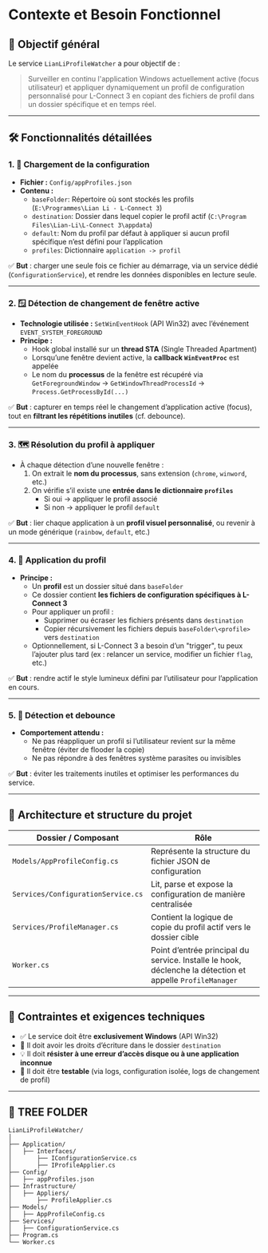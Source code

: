
# Contexte et Besoin Fonctionnel

## 🧩 **Objectif général**

Le service `LianLiProfileWatcher` a pour objectif de :

> Surveiller en continu l'application Windows actuellement active (focus utilisateur) et appliquer dynamiquement un profil de configuration personnalisé pour L-Connect 3 en copiant des fichiers de profil dans un dossier spécifique et en temps réel.
> 

---

## 🛠️ **Fonctionnalités détaillées**

### 1. 🧠 **Chargement de la configuration**

- **Fichier :** `Config/appProfiles.json`
- **Contenu :**
    - `baseFolder`: Répertoire où sont stockés les profils (`E:\Programmes\Lian Li - L-Connect 3`)
    - `destination`: Dossier dans lequel copier le profil actif (`C:\Program Files\Lian-Li\L-Connect 3\appdata`)
    - `default`: Nom du profil par défaut à appliquer si aucun profil spécifique n’est défini pour l’application
    - `profiles`: Dictionnaire `application -> profil`

✅ **But** : charger une seule fois ce fichier au démarrage, via un service dédié (`ConfigurationService`), et rendre les données disponibles en lecture seule.

---

### 2. 🪟 **Détection de changement de fenêtre active**

- **Technologie utilisée :** `SetWinEventHook` (API Win32) avec l’événement `EVENT_SYSTEM_FOREGROUND`
- **Principe :**
    - Hook global installé sur un **thread STA** (Single Threaded Apartment)
    - Lorsqu’une fenêtre devient active, la **callback `WinEventProc`** est appelée
    - Le nom du **processus** de la fenêtre est récupéré via `GetForegroundWindow` → `GetWindowThreadProcessId` → `Process.GetProcessById(...)`

✅ **But** : capturer en temps réel le changement d’application active (focus), tout en **filtrant les répétitions inutiles** (cf. debounce).

---

### 3. 🗺️ **Résolution du profil à appliquer**

- À chaque détection d’une nouvelle fenêtre :
    1. On extrait le **nom du processus**, sans extension (`chrome`, `winword`, etc.)
    2. On vérifie s’il existe une **entrée dans le dictionnaire `profiles`**
        - Si oui → appliquer le profil associé
        - Si non → appliquer le profil `default`

✅ **But** : lier chaque application à un **profil visuel personnalisé**, ou revenir à un mode générique (`rainbow`, `default`, etc.)

---

### 4. 📁 **Application du profil**

- **Principe :**
    - Un **profil** est un dossier situé dans `baseFolder`
    - Ce dossier contient **les fichiers de configuration spécifiques à L-Connect 3**
    - Pour appliquer un profil :
        - Supprimer ou écraser les fichiers présents dans `destination`
        - Copier récursivement les fichiers depuis `baseFolder\<profile>` vers `destination`
    - Optionnellement, si L-Connect 3 a besoin d’un "trigger", tu peux l’ajouter plus tard (ex : relancer un service, modifier un fichier `flag`, etc.)

✅ **But** : rendre actif le style lumineux défini par l’utilisateur pour l’application en cours.

---

### 5. 🔁 **Détection et debounce**

- **Comportement attendu :**
    - Ne pas réappliquer un profil si l’utilisateur revient sur la même fenêtre (éviter de flooder la copie)
    - Ne pas répondre à des fenêtres système parasites ou invisibles

✅ **But** : éviter les traitements inutiles et optimiser les performances du service.

---

## 🧱 **Architecture et structure du projet**

| Dossier / Composant | Rôle |
| --- | --- |
| `Models/AppProfileConfig.cs` | Représente la structure du fichier JSON de configuration |
| `Services/ConfigurationService.cs` | Lit, parse et expose la configuration de manière centralisée |
| `Services/ProfileManager.cs` | Contient la logique de copie du profil actif vers le dossier cible |
| `Worker.cs` | Point d’entrée principal du service. Installe le hook, déclenche la détection et appelle `ProfileManager` |

---

## 🚦 **Contraintes et exigences techniques**

- ✅ Le service doit être **exclusivement Windows** (API Win32)
- 🔐 Il doit avoir les droits d’écriture dans le dossier `destination`
- 💡 Il doit **résister à une erreur d’accès disque ou à une application inconnue**
- 🧪 Il doit être **testable** (via logs, configuration isolée, logs de changement de profil)

---

## 🌲 **TREE FOLDER**

```
LianLiProfileWatcher/
│
├── Application/
│   ├── Interfaces/
│       ├── IConfigurationService.cs
│       ├── IProfileApplier.cs
├── Config/
│   ├── appProfiles.json
├── Infrastructure/
│   ├── Appliers/
│       ├── ProfileApplier.cs
├── Models/
│   ├── AppProfileConfig.cs
├── Services/
│   ├── ConfigurationService.cs
├── Program.cs
└── Worker.cs
```
